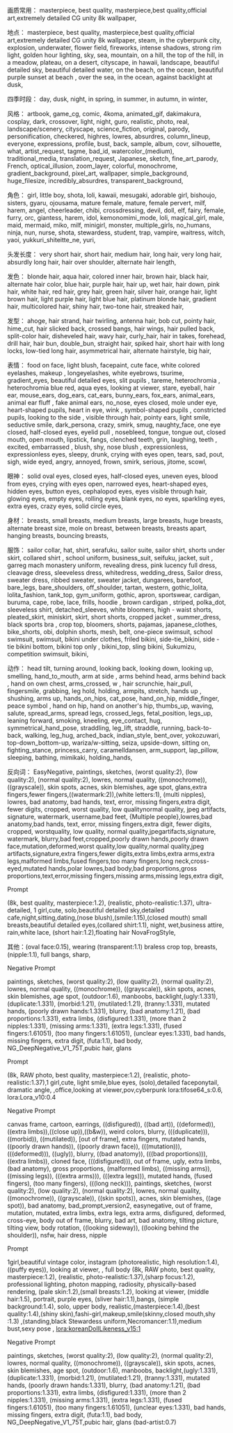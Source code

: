 画质常用：
masterpiece, best quality, masterpiece,best quality,official art,extremely detailed CG unity 8k wallpaper,
 
地点：
masterpiece, best quality, masterpiece,best quality,official art,extremely detailed CG unity 8k wallpaper, steam, in the cyberpunk city, explosion, underwater, flower field, fireworks, intense shadows, strong rim light, golden hour lighting, sky, sea, mountain, on a hill, the top of the hill, in a meadow, plateau, on a desert, cityscape, in hawaii, landscape, beautiful detailed sky, beautiful detailed water, on the beach, on the ocean, beautiful purple sunset at beach
, over the sea, in the ocean, against backlight at dusk,
 
四季时段：
day, dusk, night, in spring, in summer, in autumn, in winter,
 
风格：
artbook, game_cg, comic, 4koma, animated_gif, dakimakura, cosplay, dark, crossover, light, night, guro, realistic, photo, real, landscape/scenery, cityscape, science_fiction, original, parody, personification, checkered, highres, lowres, absurdres, column_lineup, everyone, expressions, profile, bust, back, sample, album, covr, silhouette, what, artist_request, tagme, bad_id, watercolor_(medium), traditional_media, translation_request, Japanese, sketch, fine_art_parody, French, optical_illusion, zoom_layer, colorful, monochrome, gradient_background, pixel_art, wallpaper, simple_background, huge_filesize, incredibly_absurdres, transparent_background,
 
角色：
girl, little boy, shota, loli, kawaii, mesugaki, adorable girl, bishoujo, sisters, gyaru, ojousama, mature female, mature, female pervert, milf, harem, angel, cheerleader, chibi, crossdressing, devil, doll, elf, fairy, female, furry, orc, giantess, harem, idol, kemonomimi_mode, loli, magical_girl, male, maid, mermaid, miko, milf, minigirl, monster, multiple_girls, no_humans, ninja, nun, nurse, shota, stewardess, student, trap, vampire, waitress, witch, yaoi, yukkuri_shiteitte_ne, yuri,
 
头发长度：
very short hair, short hair, medium hair, long hair, very long hair, absurdly long hair, hair over shoulder, alternate hair length,
 
发色：
blonde hair, aqua hair, colored inner hair, brown hair, black hair, alternate hair color, blue hair, purple hair, hair up, wet hair, hair down, pink hair, white hair, red hair, grey hair, green hair, silver hair, orange hair, light brown hair, light purple hair, light blue hair, platinum blonde hair, gradient hair, multicolored hair, shiny hair, two-tone hair, streaked hair,
 
发型：
ahoge, hair strand, hair twirling, antenna hair, bob cut, pointy hair, hime_cut, hair slicked back, crossed bangs, hair wings, hair pulled back, split-color hair, disheveled hair, wavy hair, curly_hair, hair in takes, forehead, drill hair, hair bun, double_bun, straight hair, spiked hair, short hair with long locks, low-tied long hair, asymmetrical hair, alternate hairstyle, big hair,
 
表情：
food on face, light blush, facepaint, cute face, white colored eyelashes, makeup , longeyelashes, white eyebrows, tsurime, gradient_eyes, beautiful detailed eyes, slit pupils , tareme, heterochromia , heterochromia blue red, aqua eyes, looking at viewer, stare, eyeball, hair ear, mouse_ears, dog_ears, cat_ears, bunny_ears, fox_ears, animal_ears, animal ear fluff , fake animal ears, no_nose, eyes closed, mole under eye, heart-shaped pupils, heart in eye, wink , symbol-shaped pupils , constricted pupils, looking to the side , visible through hair, pointy ears, light smile, seductive smile, dark_persona, crazy, smirk, smug, naughty_face, one eye closed, half-closed eyes, eyelid pull , nosebleed, tongue, tongue out, closed mouth, open mouth, lipstick, fangs, clenched teeth, grin, laughing, teeth , excited, embarrassed , blush, shy, nose blush , expressionless, expressionless eyes, sleepy, drunk, crying with eyes open, tears, sad, pout, sigh, wide eyed, angry, annoyed, frown, smirk, serious, jitome, scowl,
 
眼神：
solid oval eyes, closed eyes, half-closed eyes, uneven eyes, blood from eyes, crying with eyes open, narrowed eyes, heart-shaped eyes, hidden eyes, button eyes, cephalopod eyes, eyes visible through hair, glowing eyes, empty eyes, rolling eyes, blank eyes, no eyes, sparkling eyes, extra eyes, crazy eyes, solid circle eyes,
 
身材：
breasts, small breasts, medium breasts, large breasts, huge breasts, alternate breast size, mole on breast, between breasts, breasts apart, hanging breasts, bouncing breasts,
 
服饰：
sailor collar, hat, shirt, serafuku, sailor suite, sailor shirt, shorts under skirt, collared shirt , school uniform, business_suit, seifuku, jacket, suit , garreg mach monastery uniform, revealing dress, pink lucency full dress, cleavage dress, sleeveless dress, whitedress, wedding_dress, Sailor dress, sweater dress, ribbed sweater, sweater jacket, dungarees, barefoot, bare_legs, bare_shoulders, off_shoulder, tartan, western, gothic_lolita, lolita_fashion, tank_top, gym_uniform, gothic, apron, sportswear, cardigan, buruma, cape, robe, lace, frills, hoodie , brown cardigan , striped, polka_dot, sleeveless shirt, detached_sleeves, white bloomers, high - waist shorts, pleated_skirt, miniskirt, skirt, short shorts, cropped jacket , summer_dress, black sports bra , crop top, bloomers, shorts, pajamas, japanese_clothes, bike_shorts, obi, dolphin shorts, mesh, belt, one-piece swimsuit, school swimsuit, swimsuit,  bikini under clothes, friled bikini, side-tie_bikini, side - tie bikini bottom,  bikini top only , bikini_top, sling bikini, Sukumizu, competition swimsuit, bikini,
 
动作：
head tilt, turning around, looking back, looking down, looking up, smelling, hand_to_mouth, arm at side , arms behind head, arms behind back , hand on own chest, arms_crossed, w , hair scrunchie, hair_pull, fingersmile, grabbing, leg hold, holding, armpits, stretch, hands up , shushing, arms up, hands_on_hips, cat_pose, hand_on_hip, middle_finger, peace symbol , hand on hip, hand on another's hip, thumbs_up, waving, salute, spread_arms, spread legs, crossed_legs, fetal_position, legs_up, leaning forward, smoking, kneeling, eye_contact, hug, symmetrical_hand_pose, straddling, leg_lift, straddle, running, back-to-back, walking, leg_hug, arched_back, indian_style, bent_over, yokozuwari, top-down_bottom-up, wariza/w-sitting, seiza, upside-down, sitting on, fighting_stance, princess_carry, caramelldansen, arm_support, lap_pillow, sleeping, bathing, mimikaki, holding_hands,
 
反向词：
EasyNegative, paintings, sketches, (worst quality:2), (low quality:2), (normal quality:2), lowres, normal quality, ((monochrome)), ((grayscale)), skin spots, acnes, skin blemishes, age spot, glans,extra fingers,fewer fingers,((watermark:2)),(white letters:1), (multi nipples), lowres, bad anatomy, bad hands, text, error, missing fingers,extra digit, fewer digits, cropped, worst quality, low qualitynormal quality, jpeg artifacts, signature, watermark, username,bad feet, {Multiple people},lowres,bad anatomy,bad hands, text, error, missing fingers,extra digit, fewer digits, cropped, worstquality, low quality, normal quality,jpegartifacts,signature, watermark, blurry,bad feet,cropped,poorly drawn hands,poorly drawn face,mutation,deformed,worst quality,low quality,normal quality,jpeg artifacts,signature,extra fingers,fewer digits,extra limbs,extra arms,extra legs,malformed limbs,fused fingers,too many fingers,long neck,cross-eyed,mutated hands,polar lowres,bad body,bad proportions,gross proportions,text,error,missing fingers,missing arms,missing legs,extra digit,





Prompt

(8k, best quality, masterpiece:1.2), (realistic, photo-realistic:1.37), ultra-detailed, 1 girl,cute, solo,beautiful detailed sky,detailed cafe,night,sitting,dating,(nose blush),(smile:1.15),(closed mouth) small breasts,beautiful detailed eyes,(collared shirt:1.1), night, wet,business attire, rain,white lace, (short hair:1.2),floating hair NovaFrogStyle,

其他：(oval face:0.15), wearing (transparent:1.1) braless crop top, breasts, (nipple:1.1), full bangs, sharp,

Negative Prompt

paintings, sketches, (worst quality:2), (low quality:2), (normal quality:2), lowres, normal quality, ((monochrome)), ((grayscale)), skin spots, acnes, skin blemishes, age spot, (outdoor:1.6), manboobs, backlight,(ugly:1.331), (duplicate:1.331), (morbid:1.21), (mutilated:1.21), (tranny:1.331), mutated hands, (poorly drawn hands:1.331), blurry, (bad anatomy:1.21), (bad proportions:1.331), extra limbs, (disfigured:1.331), (more than 2 nipples:1.331), (missing arms:1.331), (extra legs:1.331), (fused fingers:1.61051), (too many fingers:1.61051), (unclear eyes:1.331), bad hands, missing fingers, extra digit, (futa:1.1), bad body, NG_DeepNegative_V1_75T,pubic hair, glans


Prompt

(8k, RAW photo, best quality, masterpiece:1.2), (realistic, photo-realistic:1.37),1 girl,cute, light smile,blue eyes, (solo),detailed faceponytail, dramatic angle, ,office,looking at viewer,pov,cyberpunk lora:tifose64_s:0.6, lora:Lora_v10:0.4


Negative Prompt

canvas frame, cartoon, earrings, ((disfigured)), ((bad art)), ((deformed)),((extra limbs)),((close up)),((b&w)), weird colors, blurry, (((duplicate))), ((morbid)), ((mutilated)), [out of frame], extra fingers, mutated hands, ((poorly drawn hands)), ((poorly drawn face)), (((mutation))), (((deformed))), ((ugly)), blurry, ((bad anatomy)), (((bad proportions))), ((extra limbs)), cloned face, (((disfigured))), out of frame, ugly, extra limbs, (bad anatomy), gross proportions, (malformed limbs), ((missing arms)), ((missing legs)), (((extra arms))), (((extra legs))), mutated hands, (fused fingers), (too many fingers), (((long neck))), paintings, sketches, (worst quality:2), (low quality:2), (normal quality:2), lowres, normal quality, ((monochrome)), ((grayscale)), ((skin spots)), acnes, skin blemishes, ((age spot)), bad anatomy, bad_prompt_version2, easynegative, out of frame, mutation, mutated, extra limbs, extra legs, extra arms, disfigured, deformed, cross-eye, body out of frame, blurry, bad art, bad anatomy, tilting picture, tilting view, body rotation, ((looking sideway)), ((looking behind the shoulder)), nsfw, hair dress, nipple


Prompt

1girl,beautiful vintage color, instagram (photorealistic, high resolution:1.4), ((puffy eyes)), looking at viewer, , full body (8k, RAW photo, best quality, masterpiece:1.2), (realistic, photo-realistic:1.37),(sharp focus:1.2), professional lighting, photon mapping, radiosity, physically-based rendering, (pale skin:1.2),(small breasts:1.2), looking at viewer, (middle hair:1.5), portrait, purple eyes, (sliver hair:1.1),bangs, (simple background:1.4), solo, upper body, realistic,(masterpiece:1.4),(best quality:1.4),(shiny skin),fashi-girl,makeup,smile(skinny,closed mouth,shy :1.3) ,(standing,black Stewardess uniform,Necromancer:1.1),medium bust,sexy pose , <lora:koreanDollLikeness_v15:1>

Negative Prompt

paintings, sketches, (worst quality:2), (low quality:2), (normal quality:2), lowres, normal quality, ((monochrome)), ((grayscale)), skin spots, acnes, skin blemishes, age spot, (outdoor:1.6), manboobs, backlight,(ugly:1.331), (duplicate:1.331), (morbid:1.21), (mutilated:1.21), (tranny:1.331), mutated hands, (poorly drawn hands:1.331), blurry, (bad anatomy:1.21), (bad proportions:1.331), extra limbs, (disfigured:1.331), (more than 2 nipples:1.331), (missing arms:1.331), (extra legs:1.331), (fused fingers:1.61051), (too many fingers:1.61051), (unclear eyes:1.331), bad hands, missing fingers, extra digit, (futa:1.1), bad body, NG_DeepNegative_V1_75T,pubic hair, glans (bad-artist:0.7)
